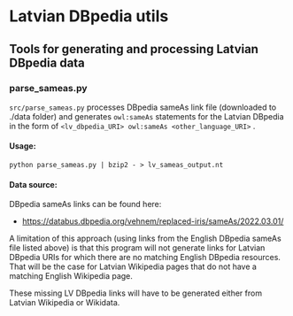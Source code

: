 # Latvian DBpedia utils
## Tools for generating and processing Latvian DBpedia data

### parse_sameas.py

`src/parse_sameas.py` processes DBpedia sameAs link file (downloaded to ./data folder) and generates `owl:sameAs` statements for the Latvian DBpedia in the form of `<lv_dbpedia_URI> owl:sameAs <other_language_URI>` .

#### Usage:

`python parse_sameas.py | bzip2 - > lv_sameas_output.nt`

#### Data source:

DBpedia sameAs links can be found here:
* https://databus.dbpedia.org/vehnem/replaced-iris/sameAs/2022.03.01/

A limitation of this approach (using links from the English DBpedia sameAs file listed above) is that this program will not generate links for Latvian DBpedia URIs for which there are no matching English DBpedia resources. That will be the case for Latvian Wikipedia pages that do not have a matching English Wikipedia page.

These missing LV DBpedia links will have to be generated either from Latvian Wikipedia or Wikidata.
  
